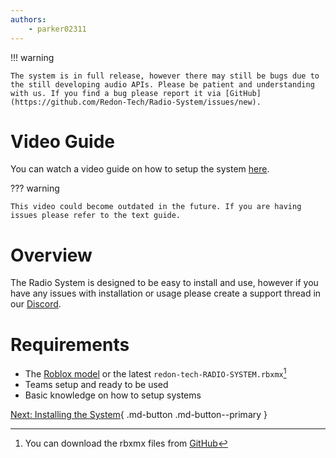 ```yaml
---
authors:
    - parker02311
---
```


!!! warning

    The system is in full release, however there may still be bugs due to the still developing audio APIs. Please be patient and understanding with us. If you find a bug please report it via [GitHub](https://github.com/Redon-Tech/Radio-System/issues/new).

# Video Guide
You can watch a video guide on how to setup the system [here](https://youtu.be/7m3UsATBVXw).

??? warning

    This video could become outdated in the future. If you are having issues please refer to the text guide.

# Overview
The Radio System is designed to be easy to install and use, however if you have any issues with installation or usage please create a support thread in our [Discord](https://cdn.redon.tech/go/discord).

# Requirements
- The [Roblox model](https://create.roblox.com/store/asset/16849649949) or the latest `redon-tech-RADIO-SYSTEM.rbxmx`[^1]
- Teams setup and ready to be used
- Basic knowledge on how to setup systems

[Next: Installing the System](setup.md){ .md-button .md-button--primary }

[^1]: You can download the rbxmx files from [GitHub](https://github.com/Redon-Tech/Radio-System/releases/latest)